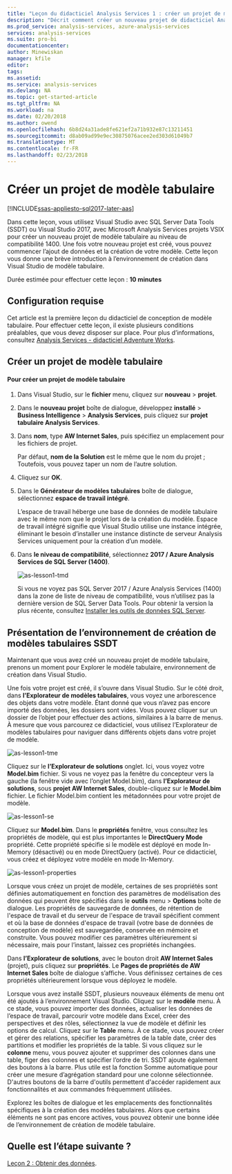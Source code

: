 ```yaml
---
title: "Leçon du didacticiel Analysis Services 1 : créer un projet de modèle tabulaire | Documents Microsoft"
description: "Décrit comment créer un nouveau projet de didacticiel Analysis Services."
ms.prod_service: analysis-services, azure-analysis-services
services: analysis-services
ms.suite: pro-bi
documentationcenter: 
author: Minewiskan
manager: kfile
editor: 
tags: 
ms.assetid: 
ms.service: analysis-services
ms.devlang: NA
ms.topic: get-started-article
ms.tgt_pltfrm: NA
ms.workload: na
ms.date: 02/20/2018
ms.author: owend
ms.openlocfilehash: 6b8d24a31ade8fe621ef2a71b932e87c13211451
ms.sourcegitcommit: d8ab09ad99e9ec30875076acee2ed303d61049b7
ms.translationtype: MT
ms.contentlocale: fr-FR
ms.lasthandoff: 02/23/2018
---
```

# <a name="create-a-tabular-model-project"></a>Créer un projet de modèle tabulaire

[!INCLUDE[ssas-appliesto-sql2017-later-aas](../../includes/ssas-appliesto-sql2017-later-aas.md)]

Dans cette leçon, vous utilisez Visual Studio avec SQL Server Data Tools (SSDT) ou Visual Studio 2017, avec Microsoft Analysis Services projets VSIX pour créer un nouveau projet de modèle tabulaire au niveau de compatibilité 1400. Une fois votre nouveau projet est créé, vous pouvez commencer l’ajout de données et la création de votre modèle. Cette leçon vous donne une brève introduction à l’environnement de création dans Visual Studio de modèle tabulaire.  
  
Durée estimée pour effectuer cette leçon : **10 minutes**  
  
## <a name="prerequisites"></a>Configuration requise

Cet article est la première leçon du didacticiel de conception de modèle tabulaire. Pour effectuer cette leçon, il existe plusieurs conditions préalables, que vous devez disposer sur place. Pour plus d’informations, consultez [Analysis Services - didacticiel Adventure Works](../tutorial-tabular-1400/as-adventure-works-tutorial.md).  
  
## <a name="create-a-new-tabular-model-project"></a>Créer un projet de modèle tabulaire  
  
#### <a name="to-create-a-new-tabular-model-project"></a>Pour créer un projet de modèle tabulaire  
  
1.  Dans Visual Studio, sur le **fichier** menu, cliquez sur **nouveau** > **projet**.  
  
2.  Dans le **nouveau projet** boîte de dialogue, développez **installé** > **Business Intelligence** > **Analysis Services**, puis cliquez sur **projet tabulaire Analysis Services**.  
  
3.  Dans **nom**, type **AW Internet Sales**, puis spécifiez un emplacement pour les fichiers de projet.  
  
    Par défaut, **nom de la Solution** est le même que le nom du projet ; Toutefois, vous pouvez taper un nom de l’autre solution.  
  
4.  Cliquez sur **OK**.  
  
5.  Dans le **Générateur de modèles tabulaires** boîte de dialogue, sélectionnez **espace de travail intégré**.  
  
    L’espace de travail héberge une base de données de modèle tabulaire avec le même nom que le projet lors de la création du modèle. Espace de travail intégré signifie que Visual Studio utilise une instance intégrée, éliminant le besoin d’installer une instance distincte de serveur Analysis Services uniquement pour la création d’un modèle.
      
6.  Dans **le niveau de compatibilité**, sélectionnez **2017 / Azure Analysis Services de SQL Server (1400)**.   
 
    ![as-lesson1-tmd](../tutorial-tabular-1400/media/as-lesson1-tmd.png)
      
    Si vous ne voyez pas SQL Server 2017 / Azure Analysis Services (1400) dans la zone de liste de niveau de compatibilité, vous n’utilisez pas la dernière version de SQL Server Data Tools. Pour obtenir la version la plus récente, consultez [Installer les outils de données SQL Server](https://docs.microsoft.com/sql/ssdt/download-sql-server-data-tools-ssdt).  
      
  
## <a name="understanding-the-ssdt-tabular-model-authoring-environment"></a>Présentation de l’environnement de création de modèles tabulaires SSDT  

Maintenant que vous avez créé un nouveau projet de modèle tabulaire, prenons un moment pour Explorer le modèle tabulaire, environnement de création dans Visual Studio.  
  
Une fois votre projet est créé, il s’ouvre dans Visual Studio. Sur le côté droit, dans **l’Explorateur de modèles tabulaires**, vous voyez une arborescence des objets dans votre modèle. Étant donné que vous n’avez pas encore importé des données, les dossiers sont vides. Vous pouvez cliquer sur un dossier de l’objet pour effectuer des actions, similaires à la barre de menus. À mesure que vous parcourez ce didacticiel, vous utilisez l’Explorateur de modèles tabulaires pour naviguer dans différents objets dans votre projet de modèle.

![as-lesson1-tme](../tutorial-tabular-1400/media/as-lesson1-tme.png)

Cliquez sur le **l’Explorateur de solutions** onglet. Ici, vous voyez votre **Model.bim** fichier. Si vous ne voyez pas la fenêtre du concepteur vers la gauche (la fenêtre vide avec l’onglet Model.bim), dans **l’Explorateur de solutions**, sous **projet AW Internet Sales**, double-cliquez sur le **Model.bim** fichier. Le fichier Model.bim contient les métadonnées pour votre projet de modèle. 

![as-lesson1-se](../tutorial-tabular-1400/media/as-lesson1-se.png)
  
Cliquez sur **Model.bim**. Dans le **propriétés** fenêtre, vous consultez les propriétés de modèle, qui est plus importantes le **DirectQuery Mode** propriété. Cette propriété spécifie si le modèle est déployé en mode In-Memory (désactivé) ou en mode DirectQuery (activé). Pour ce didacticiel, vous créez et déployez votre modèle en mode In-Memory.

![as-lesson1-properties](../tutorial-tabular-1400/media/as-lesson1-properties.png)
  
Lorsque vous créez un projet de modèle, certaines de ses propriétés sont définies automatiquement en fonction des paramètres de modélisation des données qui peuvent être spécifiés dans le **outils** menu > **Options** boîte de dialogue. Les propriétés de sauvegarde de données, de rétention de l'espace de travail et du serveur de l'espace de travail spécifient comment et où la base de données d'espace de travail (votre base de données de conception de modèle) est sauvegardée, conservée en mémoire et construite. Vous pouvez modifier ces paramètres ultérieurement si nécessaire, mais pour l’instant, laissez ces propriétés inchangées.  

Dans **l’Explorateur de solutions**, avec le bouton droit **AW Internet Sales** (projet), puis cliquez sur **propriétés**. Le **Pages de propriétés de AW Internet Sales** boîte de dialogue s’affiche. Vous définissez certaines de ces propriétés ultérieurement lorsque vous déployez le modèle.  
  
Lorsque vous avez installé SSDT, plusieurs nouveaux éléments de menu ont été ajoutés à l’environnement Visual Studio. Cliquez sur le **modèle** menu. À ce stade, vous pouvez importer des données, actualiser les données de l’espace de travail, parcourir votre modèle dans Excel, créer des perspectives et des rôles, sélectionnez la vue de modèle et définir les options de calcul. Cliquez sur le **Table** menu. À ce stade, vous pouvez créer et gérer des relations, spécifier les paramètres de la table date, créer des partitions et modifier les propriétés de la table. Si vous cliquez sur le **colonne** menu, vous pouvez ajouter et supprimer des colonnes dans une table, figer des colonnes et spécifier l’ordre de tri. SSDT ajoute également des boutons à la barre. Plus utile est la fonction Somme automatique pour créer une mesure d’agrégation standard pour une colonne sélectionnée. D'autres boutons de la barre d'outils permettent d'accéder rapidement aux fonctionnalités et aux commandes fréquemment utilisées.  
  
Explorez les boîtes de dialogue et les emplacements des fonctionnalités spécifiques à la création des modèles tabulaires. Alors que certains éléments ne sont pas encore actives, vous pouvez obtenir une bonne idée de l’environnement de création de modèle tabulaire.  
  

## <a name="whats-next"></a>Quelle est l’étape suivante ?

[Leçon 2 : Obtenir des données](../tutorial-tabular-1400/as-lesson-2-get-data.md).

  
  
  
